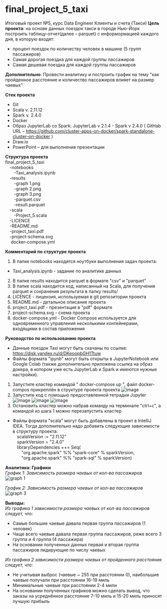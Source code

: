 # final_project_5_taxi
Итоговый проект №5, курс Data Engineer 
Клиенты и счета (Такси)
**Цель проекта**: на основе данных поездок такси в городе Нью-Йорк построить таблицу-отчет(далее – parquet) с информормацией каждого дня, в которую входят:
 * процент поездок по количеству человек в машине (5 групп пассажиров)
 * Самая дорогая поездка для каждой группы пассажиров
 * Самая дешевая поездка для каждой группы пассажиров

**Дополнительно**: Провести аналитику и построить график на тему "как пройденное расстояние и количество пассажиров влияет на размер чаевых"

**Стек проекта**
 * Git
 * Scala v. 2.11.12
 * Spark v. 2.4.0
 * Docker
 * Образ JupyterLab со Spark: JupyterLab v 2.1.4 - Spark v 2.4.0 ( GitHab URL – https://github.com/cluster-apps-on-docker/spark-standalone-cluster-on-docker )
 * Draw.io
 * PowerPoint – для выполнения презентации

**Структура проекта** <br>
final_project_5_taxi<br>
&emsp;-notebooks <br>
&emsp;&emsp;-Taxi_analysis.ipynb <br>
&emsp;-results <br>
&emsp;&emsp;-graph 1.png <br>
&emsp;&emsp;-graph 2.png <br>
&emsp;&emsp;-graph 3.png <br>
&emsp;&emsp;-parquet.csv <br>
&emsp;&emsp;-result.parquet <br>
&emsp;-scala <br>
&emsp;&emsp;-Project_5.scala <br>
&emsp;-LICENCE <br>
&emsp;-README.md <br>
&emsp;-project_taxi.pdf <br>
&emsp;-project-schema.svg <br>
&emsp; docker-compose.yml <br>


**Комментарий по структуре проекта**
1) В папке notebooks находятся ноутбуки выполнения задач проекта:
 * Taxi_analysis.ipynb - задание по аналитике данных
2) В папке results находится parquet в формате "csv" и "parquet"
3) В папке scala находится код, написанный на Scala, для получения parquet и сохранения результата в папку results/
4) LICENCE - лицензия, используемая в git репозитории проекта
5) README.md - детальное описание проекта
6) project_taxi.pdf - презентация в "pdf" формате
7) project-schema.svg - схема проекта
8) docker-compose.yml - Docker Compose используется для одновременного управления несколькими контейнерами, входящими в состав приложения

**Руководство по использованию проекта**
 * Данные поездок Taxi могут быть скачаны по ссылке: https://disk.yandex.ru/d/DKeoopbGH1Ttuw
 * Файлы формата "ipynb" могут быть открыты в JupyterNotebook или Google Colab (также дополнительно приложена ссылка на образ докера, в котором уже есть JupyterLab и Spark и имеются нужные настройки).
  1) Запустите кластер командой " docker-compose up ", файл docker-compos прикреплён в структуре проекта проекта
![image](https://github.com/Akua-D/final_project_5_taxi/assets/144109716/bf4aef45-6c61-44d2-8f9e-dbd88b19b2b2)
  2) Запустите код с помощью предоставленной тетрадки Jupyter
![image](https://github.com/Akua-D/final_project_5_taxi/assets/144109716/cc607f37-54e7-4d20-86b8-81c248b97f00)
![image](https://github.com/Akua-D/final_project_5_taxi/assets/144109716/60aed37d-2dff-4dd2-8ab5-dc0c451d632c)
![image](https://github.com/Akua-D/final_project_5_taxi/assets/144109716/b1038baf-7d11-43be-ad08-244d0d31ec1b)
  3) Остановить кластер можно набрав команду на терминале "ctrl+c", а командой из шага 1 можно перезапустить кластер
 * Файлы формата "scala" могут быть добавлены в проект в IntelliJ IDEA. Тогда дополнительно надо добавить следующие зависимости в структуру проекта: <br>
&emsp;scalaVersion := "2.11.12" <br>
&emsp;sparkVersion = "2.4.0" <br>
&emsp;libraryDependencies ++= Seq( <br>
&emsp;&emsp;"org.apache.spark" %% "spark-core" % sparkVersion, <br>
&emsp;&emsp;"org.apache.spark" %% "spark-sql" % sparkVersion)

**Аналитика: Графики** <br>
*График 1: Зависимость размера чаевых от кол-ва пассажиров*
![graph 1](https://user-images.githubusercontent.com/62721453/209213440-4d94b18c-4d91-4e5f-9ebe-0d7d4fabd94f.png)

*График 2: Зависимость размера чаевых от кол-ва пассажиров*
![graph 3](https://user-images.githubusercontent.com/62721453/209213497-67d0028e-a5ea-461e-963f-31933fb9397e.png)

**Выводы:** <br>
*Из графика 1 зависимости размера чаевых от кол-ва пассажиров следует, что:*

 * Самые большие чаевые давала первая группа пассажиров (1 человек)
 * Чаще всего чаевые давала первая группа пассажиров, реже всего 3 группа и 4 группа (4 пассажира)
 * На основании полученных данных первая и вторая группа пассажиров лидирующие по числу чаевых

*Из графика 2 зависимости размера чаевых от пройденного расстояния следует, что:*
 * Не учитывая выброс (чаевые ~ 255 при расстоянии 0), наибольшие чаевые получали при расстоянии 16-19 миль
 * Минимальные чаевые при расстоянии 2-4 мили
 * На основании полученных графиков можно сделать вывод, что заказы на усреднённое расстояние 7-10 миль и 15-20 миль приносят лучшую прибыль
